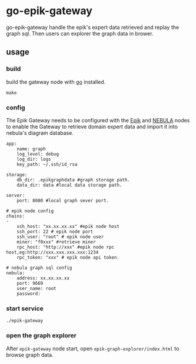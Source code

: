 # go-epik-gateway

go-epik-gateway handle the epik's expert data retrieved and replay the graph sql.
Then users can explorer the graph data in brower.

## usage

### build 
build the gateway node with [go](https://go.dev/) installed.

```
make
```

### config
The Epik Gateway needs to be configured with the [Epik](https://github.com/epiK-Protocol/go-epik) and [NEBULA](https://docs.nebula-graph.com.cn/2.6.1/) nodes to enable the Gateway to retrieve domain expert data and import it into nebula's diagram database.

```
app:
    name: graph
    log_level: debug
    log_dir: logs
    key_path: ~/.ssh/id_rsa

storage:
    db_dir: .epikgraphdata #graph storage path.
    data_dir: data #local data storage path.

server:
    port: 8080 #local graph sever port.

# epik node config
chains: 
-   
    ssh_host: "xx.xx.xx.xx" #epik node host
    ssh_port: 22 # epik node port
    ssh_user: "root" # epik node user
    miner: "f0xxx" #retrieve miner
    rpc_host: "http://xxx" #epik node rpc host,eg:http://xxx.xxx.xxx.xxx:1234
    rpc_token: "xxx" # epik node api token.

# nebula graph sql config
nebula:
    address: xx.xx.xx.xx
    port: 9669
    user_name: root
    password:
```

### start service

```
./epik-gateway
```

### open the graph explorer

After `epik-gateway` node start, open `epik-graph-explorer/index.html` to browse graph data.